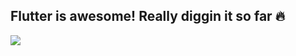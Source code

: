 ## Flutter is awesome! Really diggin it so far 🔥 ##

<img src="https://media.giphy.com/media/GvUb9lnnnsjYY/giphy.gif"/>